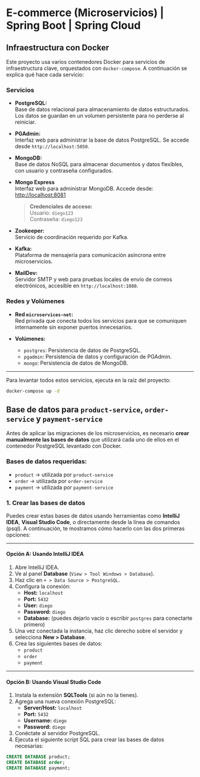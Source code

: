 # E-commerce (Microservicios) | Spring Boot | Spring Cloud

## Infraestructura con Docker

Este proyecto usa varios contenedores Docker para servicios de infraestructura clave, orquestados con `docker-compose`. A continuación se explica qué hace cada servicio:

### Servicios

- **PostgreSQL:**  
  Base de datos relacional para almacenamiento de datos estructurados. Los datos se guardan en un volumen persistente para no perderse al reiniciar.

- **PGAdmin:**  
  Interfaz web para administrar la base de datos PostgreSQL. Se accede desde `http://localhost:5050`.

- **MongoDB:**  
  Base de datos NoSQL para almacenar documentos y datos flexibles, con usuario y contraseña configurados.

- **Mongo Express**  
  Interfaz web para administrar MongoDB. Accede desde: [http://localhost:8081](http://localhost:8081)
  > **Credenciales de acceso:**  
  > Usuario: `diego123`  
  > Contraseña: `diego123`

- **Zookeeper:**  
  Servicio de coordinación requerido por Kafka.

- **Kafka:**  
  Plataforma de mensajería para comunicación asíncrona entre microservicios.

- **MailDev:**  
  Servidor SMTP y web para pruebas locales de envío de correos electrónicos, accesible en `http://localhost:1080`.

### Redes y Volúmenes

- **Red `microservices-net`:**  
  Red privada que conecta todos los servicios para que se comuniquen internamente sin exponer puertos innecesarios.

- **Volúmenes:**
    - `postgres`: Persistencia de datos de PostgreSQL.
    - `pgadmin`: Persistencia de datos y configuración de PGAdmin.
    - `mongo`: Persistencia de datos de MongoDB.

---

Para levantar todos estos servicios, ejecuta en la raíz del proyecto:

```bash
docker-compose up -d
```

## Base de datos para `product-service`, `order-service` y `payment-service`

Antes de aplicar las migraciones de los microservicios, es necesario **crear manualmente las bases de datos** que utilizará cada uno de ellos en el contenedor PostgreSQL levantado con Docker.

### Bases de datos requeridas:

- `product` → utilizada por `product-service`
- `order` → utilizada por `order-service`
- `payment` → utilizada por `payment-service`

### 1. Crear las bases de datos

Puedes crear estas bases de datos usando herramientas como **IntelliJ IDEA**, **Visual Studio Code**, o directamente desde la línea de comandos (psql). A continuación, te mostramos cómo hacerlo con las dos primeras opciones:

---

#### Opción A: Usando IntelliJ IDEA

1. Abre IntelliJ IDEA.
2. Ve al panel **Database** (`View > Tool Windows > Database`).
3. Haz clic en `+ > Data Source > PostgreSQL`.
4. Configura la conexión:
    - **Host:** `localhost`
    - **Port:** `5432`
    - **User:** `diego`
    - **Password:** `diego`
    - **Database:** (puedes dejarlo vacío o escribir `postgres` para conectarte primero)
5. Una vez conectada la instancia, haz clic derecho sobre el servidor y selecciona **New > Database**.
6. Crea las siguientes bases de datos:
    - `product`
    - `order`
    - `payment`

---

#### Opción B: Usando Visual Studio Code

1. Instala la extensión **SQLTools** (si aún no la tienes).
2. Agrega una nueva conexión PostgreSQL:
    - **Server/Host:** `localhost`
    - **Port:** `5432`
    - **Username:** `diego`
    - **Password:** `diego`
3. Conéctate al servidor PostgreSQL.
4. Ejecuta el siguiente script SQL para crear las bases de datos necesarias:

```sql
CREATE DATABASE product;
CREATE DATABASE order;
CREATE DATABASE payment;
```

